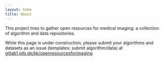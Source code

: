 ```yaml
---
layout: home
title: About
---
```


This project tries to gather open resources for medical imaging:
a collection of algorithm and data repositories.

While this page is under construction, please submit your algorithms and datasets as an issue (templates: submit algorithm/data) at [gitlab1.ptb.de/kk/openresourcesforimaging](https://gitlab1.ptb.de/kk/openresourcesforimaging)